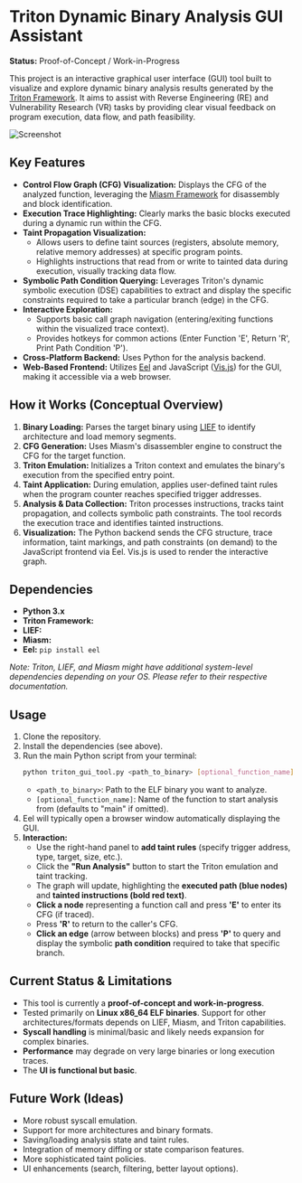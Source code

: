 # Triton Dynamic Binary Analysis GUI Assistant

**Status:** Proof-of-Concept / Work-in-Progress

This project is an interactive graphical user interface (GUI) tool built to visualize and explore dynamic binary analysis results generated by the [Triton Framework](https://triton.quarkslab.com/). It aims to assist with Reverse Engineering (RE) and Vulnerability Research (VR) tasks by providing clear visual feedback on program execution, data flow, and path feasibility.

![Screenshot](https://klemm.7un.net/images/taintviz.png)

## Key Features

*   **Control Flow Graph (CFG) Visualization:** Displays the CFG of the analyzed function, leveraging the [Miasm Framework](https://github.com/cea-sec/miasm) for disassembly and block identification.
*   **Execution Trace Highlighting:** Clearly marks the basic blocks executed during a dynamic run within the CFG.
*   **Taint Propagation Visualization:**
    *   Allows users to define taint sources (registers, absolute memory, relative memory addresses) at specific program points.
    *   Highlights instructions that read from or write to tainted data during execution, visually tracking data flow.
*   **Symbolic Path Condition Querying:** Leverages Triton's dynamic symbolic execution (DSE) capabilities to extract and display the specific constraints required to take a particular branch (edge) in the CFG.
*   **Interactive Exploration:**
    *   Supports basic call graph navigation (entering/exiting functions within the visualized trace context).
    *   Provides hotkeys for common actions (Enter Function 'E', Return 'R', Print Path Condition 'P').
*   **Cross-Platform Backend:** Uses Python for the analysis backend.
*   **Web-Based Frontend:** Utilizes [Eel](https://github.com/python-eel/Eel) and JavaScript ([Vis.js](https://visjs.org/)) for the GUI, making it accessible via a web browser.

## How it Works (Conceptual Overview)

1.  **Binary Loading:** Parses the target binary using [LIEF](https://lief.quarkslab.com/) to identify architecture and load memory segments.
2.  **CFG Generation:** Uses Miasm's disassembler engine to construct the CFG for the target function.
3.  **Triton Emulation:** Initializes a Triton context and emulates the binary's execution from the specified entry point.
4.  **Taint Application:** During emulation, applies user-defined taint rules when the program counter reaches specified trigger addresses.
5.  **Analysis & Data Collection:** Triton processes instructions, tracks taint propagation, and collects symbolic path constraints. The tool records the execution trace and identifies tainted instructions.
6.  **Visualization:** The Python backend sends the CFG structure, trace information, taint markings, and path constraints (on demand) to the JavaScript frontend via Eel. Vis.js is used to render the interactive graph.

## Dependencies

*   **Python 3.x**
*   **Triton Framework:**
*   **LIEF:**
*   **Miasm:**
*   **Eel:** `pip install eel`


*Note: Triton, LIEF, and Miasm might have additional system-level dependencies depending on your OS. Please refer to their respective documentation.*

## Usage

1.  Clone the repository.
2.  Install the dependencies (see above).
3.  Run the main Python script from your terminal:
    ```bash
    python triton_gui_tool.py <path_to_binary> [optional_function_name]
    ```
    *   `<path_to_binary>`: Path to the ELF binary you want to analyze.
    *   `[optional_function_name]`: Name of the function to start analysis from (defaults to "main" if omitted).
4.  Eel will typically open a browser window automatically displaying the GUI.
5.  **Interaction:**
    *   Use the right-hand panel to **add taint rules** (specify trigger address, type, target, size, etc.).
    *   Click the **"Run Analysis"** button to start the Triton emulation and taint tracking.
    *   The graph will update, highlighting the **executed path (blue nodes)** and **tainted instructions (bold red text)**.
    *   **Click a node** representing a function call and press **'E'** to enter its CFG (if traced).
    *   Press **'R'** to return to the caller's CFG.
    *   **Click an edge** (arrow between blocks) and press **'P'** to query and display the symbolic **path condition** required to take that specific branch.

## Current Status & Limitations

*   This tool is currently a **proof-of-concept and work-in-progress**.
*   Tested primarily on **Linux x86_64 ELF binaries**. Support for other architectures/formats depends on LIEF, Miasm, and Triton capabilities.
*   **Syscall handling** is minimal/basic and likely needs expansion for complex binaries.
*   **Performance** may degrade on very large binaries or long execution traces.
*   The **UI is functional but basic**.

## Future Work (Ideas)

*   More robust syscall emulation.
*   Support for more architectures and binary formats.
*   Saving/loading analysis state and taint rules.
*   Integration of memory diffing or state comparison features.
*   More sophisticated taint policies.
*   UI enhancements (search, filtering, better layout options).

